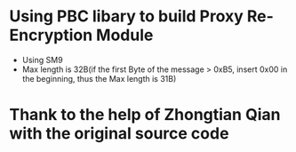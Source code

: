 # Using PBC libary to build Proxy Re-Encryption Module

- Using SM9
- Max length is 32B(if the first Byte of the message > 0xB5, insert 0x00 in the beginning, thus the Max length is 31B)

# Thank to the help of Zhongtian Qian with the original source code